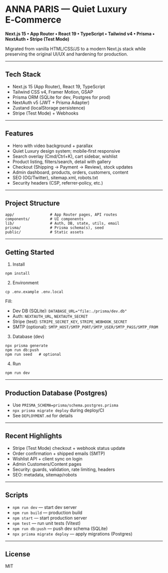 # ANNA PARIS — Quiet Luxury E‑Commerce

**Next.js 15 • App Router • React 19 • TypeScript • Tailwind v4 • Prisma • NextAuth • Stripe (Test Mode)**

Migrated from vanilla HTML/CSS/JS to a modern Next.js stack while preserving the original UI/UX and hardening for production.

---

## Tech Stack
- Next.js 15 (App Router), React 19, TypeScript
- Tailwind CSS v4, Framer Motion, GSAP
- Prisma ORM (SQLite for dev, Postgres for prod)
- NextAuth v5 (JWT + Prisma Adapter)
- Zustand (localStorage persistence)
- Stripe (Test Mode) + Webhooks

---

## Features
- Hero with video background + parallax
- Quiet Luxury design system; mobile‑first responsive
- Search overlay (Cmd/Ctrl+K), cart sidebar, wishlist
- Product listing, filters/search, detail with gallery
- Checkout (Shipping → Payment → Review), stock updates
- Admin dashboard, products, orders, customers, content
- SEO (OG/Twitter), sitemap.xml, robots.txt
- Security headers (CSP, referrer‑policy, etc.)

---

## Project Structure
```
app/                # App Router pages, API routes
components/         # UI components
lib/                # Auth, DB, state, utils, email
prisma/             # Prisma schema(s), seed
public/             # Static assets
```

---

## Getting Started
1) Install
```
npm install
```

2) Environment
```
cp .env.example .env.local
```
Fill:
- Dev DB (SQLite): `DATABASE_URL="file:./prisma/dev.db"`
- Auth: `NEXTAUTH_URL`, `NEXTAUTH_SECRET`
- Stripe (test): `STRIPE_SECRET_KEY`, `STRIPE_WEBHOOK_SECRET`
- SMTP (optional): `SMTP_HOST/SMTP_PORT/SMTP_USER/SMTP_PASS/SMTP_FROM`

3) Database (dev)
```
npx prisma generate
npm run db:push
npm run seed   # optional
```

4) Run
```
npm run dev
```

---

## Production Database (Postgres)
- Use `PRISMA_SCHEMA=prisma/schema.postgres.prisma`
- `npx prisma migrate deploy` during deploy/CI
- See `DEPLOYMENT.md` for details

---

## Recent Highlights
- Stripe (Test Mode) checkout + webhook status update
- Order confirmation + shipped emails (SMTP)
- Wishlist API + client sync on login
- Admin Customers/Content pages
- Security: guards, validation, rate limiting, headers
- SEO: metadata, sitemap/robots

---

## Scripts
- `npm run dev` — start dev server
- `npm run build` — production build
- `npm start` — start production server
- `npm test` — run unit tests (Vitest)
- `npm run db:push` — push dev schema (SQLite)
- `npx prisma migrate deploy` — apply migrations (Postgres)

---

## License
MIT

